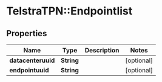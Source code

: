# TelstraTPN::Endpointlist

## Properties
Name | Type | Description | Notes
------------ | ------------- | ------------- | -------------
**datacenteruuid** | **String** |  | [optional] 
**endpointuuid** | **String** |  | [optional] 


